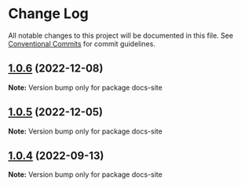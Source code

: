 # Change Log

All notable changes to this project will be documented in this file.
See [Conventional Commits](https://conventionalcommits.org) for commit guidelines.

## [1.0.6](https://github.com/phphe/virtual-list/compare/docs-site@1.0.5...docs-site@1.0.6) (2022-12-08)

**Note:** Version bump only for package docs-site





## [1.0.5](https://github.com/phphe/virtual-list/compare/docs-site@1.0.4...docs-site@1.0.5) (2022-12-05)

**Note:** Version bump only for package docs-site





## [1.0.4](https://github.com/phphe/virtual-list/compare/docs-site@1.0.3...docs-site@1.0.4) (2022-09-13)

**Note:** Version bump only for package docs-site

